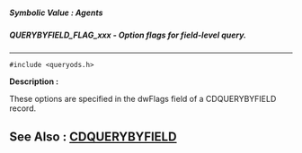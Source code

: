 ##### Symbolic Value : Agents
##### QUERYBYFIELD_FLAG_xxx - Option flags for field-level query.
---
```
#include <queryods.h>
```
**Description :**

These options are specified in the dwFlags field of a CDQUERYBYFIELD record.

**See Also :**
[CDQUERYBYFIELD](/domino-c-api-docs/reference/Data/CDQUERYBYFIELD)
---
